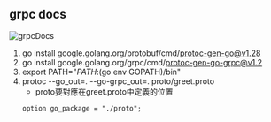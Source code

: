 ## grpc docs
![grpcDocs](https://grpc.io/docs/languages/go/quickstart/)

1. go install google.golang.org/protobuf/cmd/protoc-gen-go@v1.28
2. go install google.golang.org/grpc/cmd/protoc-gen-go-grpc@v1.2
3. export PATH="$PATH:$(go env GOPATH)/bin"
4. protoc --go_out=. --go-grpc_out=. proto/greet.proto
    - proto要對應在greet.proto中定義的位置
    ```proto3
    option go_package = "./proto";
    ```
